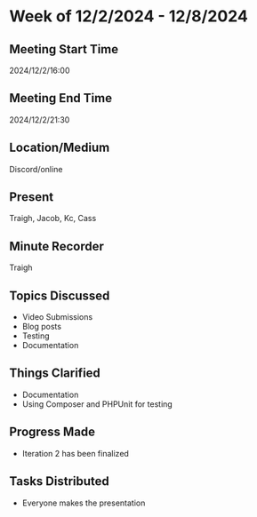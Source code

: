 # Week of 12/2/2024 - 12/8/2024

## Meeting Start Time

2024/12/2/16:00

## Meeting End Time

2024/12/2/21:30

## Location/Medium

Discord/online

## Present

Traigh, Jacob, Kc, Cass

## Minute Recorder

Traigh

## Topics Discussed

- Video Submissions
- Blog posts
- Testing
- Documentation

## Things Clarified

- Documentation
- Using Composer and PHPUnit for testing

## Progress Made

- Iteration 2 has been finalized

## Tasks Distributed

- Everyone makes the presentation